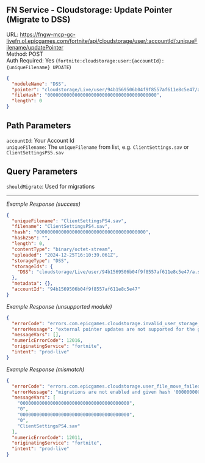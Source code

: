 ## FN Service - Cloudstorage: Update Pointer (Migrate to DSS)

URL: https://fngw-mcp-gc-livefn.ol.epicgames.com/fortnite/api/cloudstorage/user/:accountId/:uniqueFilename/updatePointer \
Method: POST \
Auth Required: Yes (`fortnite:cloudstorage:user:{accountId}:{uniqueFilename} UPDATE`)

```json
{
  "moduleName": "DSS",
  "pointer": "cloudstorage/Live/user/94b1569506b04f9f8557af611e8c5e47/a.sav",
  "fileHash": "0000000000000000000000000000000000000000",
  "length": 0
}
```

## Path Parameters

`accountId`: Your Account Id <br/>
`uniqueFilename`: The `uniqueFilename` from list, e.g. `ClientSettings.sav` or `ClientSettingsPS5.sav`

## Query Parameters

`shouldMigrate`: Used for migrations

---

_Example Response (success)_

```json
{
  "uniqueFilename": "ClientSettingsPS4.sav",
  "filename": "ClientSettingsPS4.sav",
  "hash": "0000000000000000000000000000000000000000",
  "hash256": "",
  "length": 0,
  "contentType": "binary/octet-stream",
  "uploaded": "2024-12-25T16:10:39.061Z",
  "storageType": "DSS",
  "storageIds": {
    "DSS": "cloudstorage/Live/user/94b1569506b04f9f8557af611e8c5e47/a.sav"
  },
  "metadata": {},
  "accountId": "94b1569506b04f9f8557af611e8c5e47"
}
```

_Example Response (unsupported module)_

```json
{
  "errorCode": "errors.com.epicgames.cloudstorage.invalid_user_storage_data",
  "errorMessage": "external pointer updates are not supported for the given provider",
  "messageVars": [],
  "numericErrorCode": 12016,
  "originatingService": "fortnite",
  "intent": "prod-live"
}
```

_Example Response (mismatch)_

```json
{
  "errorCode": "errors.com.epicgames.cloudstorage.user_file_move_failed",
  "errorMessage": "migrations are not enabled and given hash '0000000000000000000000000000000000000000', length 0 does not match stored hash '0000000000000000000000000000000000000000', length 0 for file 'ClientSettingsPS4.sav'",
  "messageVars": [
    "0000000000000000000000000000000000000000",
    "0",
    "0000000000000000000000000000000000000000",
    "0",
    "ClientSettingsPS4.sav"
  ],
  "numericErrorCode": 12011,
  "originatingService": "fortnite",
  "intent": "prod-live"
}
```
